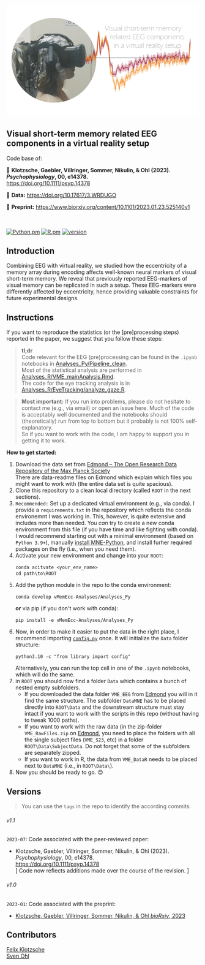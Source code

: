 

![VME](./VMECover_grey.png)

<h2>Visual short-term memory related EEG components in a virtual reality setup</h2>
Code base of:  

📜 **Klotzsche, Gaebler, Villringer, Sommer, Nikulin, & Ohl (2023). <i>Psychophysiology</i>, 00, e14378.**  
<a href="https://doi.org/10.1111/psyp.14378">https://doi.org/10.1111/psyp.14378</a><br>  

💽 **Data:** https://doi.org/10.17617/3.WRDUGO 

📑 **Preprint:** https://www.biorxiv.org/content/10.1101/2023.01.23.525140v1  

<br/><br/>
[![Python.pm](https://img.shields.io/badge/python->3.9-brightgreen.svg?maxAge=259200)](#)
[![R.pm](https://img.shields.io/badge/R->4.1-informational.svg?maxAge=259200)](#)
[![version](https://img.shields.io/badge/version-1.0-yellow.svg?maxAge=259200)](#)

<h2>Introduction</h2>

Combining EEG with virtual reality, we studied how the eccentricity of a memory array during encoding affects well-known neural markers of visual short-term memory. We reveal that previously reported EEG-markers of visual memory can be replicated in such a setup. These EEG-markers were differently affected by eccentricity, hence providing valuable constraints for future experimental designs.


<h2>Instructions</h2>

If you want to reproduce the statistics (or the [pre]processing steps) reported in the paper, we suggest that you follow these steps: 

> **tl;dr**  
Code relevant for the EEG (pre)processing can be found in the `.ipynb` notebooks in [Analyses_Py/Pipeline_clean](Analyses_Py/Pipeline_clean).  
Most of the statistical analysis are performed in [Analyses_R/VME_mainAnalysis.Rmd](Analyses_R/VME_mainAnalysis.Rmd).  
The code for the eye tracking analysis is in [Analyses_R/EyeTracking/analyze_gaze.R](Analyses_R/EyeTracking/analyze_gaze.R).  

> **Most important:** 
If you run into problems, please do not hesitate to contact me (e.g., via email) or open an issue here. Much of the code is acceptably well documented and the notebooks should (theoretically) run from top to bottom but it probably is not 100% self-explanatory.  
So if you want to work with the code, I am happy to support you in getting it to work.
  
**How to get started:**   
1. Download the data set from [Edmond – The Open Research Data Repository of the Max Planck Society](https://edmond.mpdl.mpg.de/dataset.xhtml?persistentId=doi:10.17617/3.WRDUGO)  
    There are data-readme files on Edmond which explain which files you might want to work with (the entire data set is quite spacious).
2. Clone this repository to a clean local directory (called `ROOT` in the next sections). 
3. `Recommended:` Set up a dedicated virtual environment (e.g., via conda). I provide a `requirements.txt` in the repository which reflects the conda environemnt I was working in. This, however, is quite extensive and includes more than needed. You _can_ try to create a new conda environment from this file (if you have time and like fighting with conda). I would recommend starting out with a minimal environment (based on `Python 3.9+`), manually [install MNE-Python](https://mne.tools/stable/install/manual_install.html#manual-install), and install furher required packages on the fly (i.e., when you need them).
4. Activate your new environment and change into your `ROOT`:
    ```
    conda acitvate <your_env_name>
    cd path\to\ROOT
    ```
4. Add the python module in the repo to the conda environment:  
    ```
    conda develop vMemEcc-Analyses/Analyses_Py
    ```
   **or** via pip (if you don't work with conda):
    ```
    pip install -e vMemEcc-Analyses/Analyses_Py
    ```
5. Now, in order to make it easier to put the data in the right place, I recommend importing [`config.py`](Analyses_Py/library/config.py) once. It will initialize the `Data` folder structure:
    ```
    python3.10 -c "from library import config"
    ```
    Alternatively, you can run the top cell in one of the `.ipynb` notebooks, which will do the same.
7. in `ROOT` you should now find a folder `Data` which contains a bunch of nested empty subfolders. 
    * If you downloaded the data folder `VME_EEG` from [Edmond](https://edmond.mpdl.mpg.de/dataset.xhtml?persistentId=doi:10.17617/3.WRDUGO) you will in it find the same structure. The subfolder `DataMNE` has to be placed directly into `ROOT\Data` and the downstream structure must stay intact if you want to work with the scripts in this repo (without having to tweak 1000 paths).  
    * If you want to work with the raw data (in the zip-folder `VME_RawFiles.zip` on [Edmond](https://edmond.mpdl.mpg.de/dataset.xhtml?persistentId=doi:10.17617/3.WRDUGO), you need to place the folders with all the single subject files (`VME_S23`, etc) in a folder `ROOT\Data\SubjectData`. Do not forget that some of the subfolders are separately zipped. 
    * If you want to work in R, the data from `VME_DataR` needs to be placed next to `DataMNE` (i.e., in `ROOT\Data\`). 
8. Now you should be ready to go. 😊



<h2>Versions</h2>  

> You can use the `tags` in the repo to identify the according commits.

###### v1.1
`2023-07`: Code associated with the peer-reviewed paper:
* Klotzsche, Gaebler, Villringer, Sommer, Nikulin, & Ohl (2023). <i>Psychophysiology</i>, 00, e14378.  
<a href="https://doi.org/10.1111/psyp.14378">https://doi.org/10.1111/psyp.14378</a>  
[ Code now reflects additions made over the course of the revision. ]

###### v1.0
`2023-01`: Code associated with the preprint:
* <a href="https://www.biorxiv.org/content/10.1101/2023.01.23.525140v1"> Klotzsche, Gaebler, Villringer, Sommer, Nikulin, & Ohl <i>bioRxiv</i>, 2023</a>

<h2>Contributors</h2>
<a href="https://github.com/eioe">Felix Klotzsche</a><br>
<a href="https://svenohl.wordpress.com/">Sven Ohl</a>
